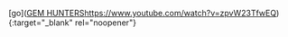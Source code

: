 [go]([GEM HUNTERS](https://www.youtube.com/watch?v=zpvW23TfwEQ)https://www.youtube.com/watch?v=zpvW23TfwEQ){:target="_blank" rel="noopener"}
